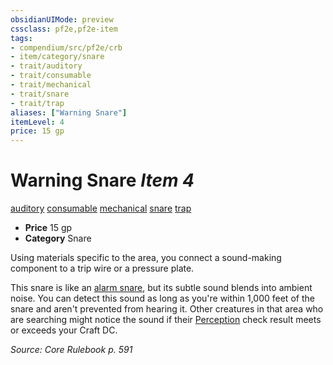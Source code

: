 ```yaml
---
obsidianUIMode: preview
cssclass: pf2e,pf2e-item
tags:
- compendium/src/pf2e/crb
- item/category/snare
- trait/auditory
- trait/consumable
- trait/mechanical
- trait/snare
- trait/trap
aliases: ["Warning Snare"]
itemLevel: 4
price: 15 gp
---
```

# Warning Snare *Item 4*  
[auditory](../../../rules/traits/auditory.md)  [consumable](../../../rules/traits/consumable.md)  [mechanical](../../../rules/traits/mechanical.md)  [snare](../../../rules/traits/snare.md)  [trap](../../../rules/traits/trap.md)  

- **Price** 15 gp
- **Category** Snare

Using materials specific to the area, you connect a sound-making component to a trip wire or a pressure plate.

This snare is like an [alarm snare](alarm-snare.md), but its subtle sound blends into ambient noise. You can detect this sound as long as you're within 1,000 feet of the snare and aren't prevented from hearing it. Other creatures in that area who are searching might notice the sound if their [Perception](../../skills.md#Perception) check result meets or exceeds your Craft DC.

*Source: Core Rulebook p. 591*